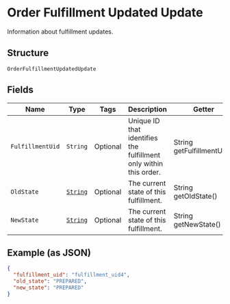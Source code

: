 
# Order Fulfillment Updated Update

Information about fulfillment updates.

## Structure

`OrderFulfillmentUpdatedUpdate`

## Fields

| Name | Type | Tags | Description | Getter |
|  --- | --- | --- | --- | --- |
| `FulfillmentUid` | `String` | Optional | Unique ID that identifies the fulfillment only within this order. | String getFulfillmentUid() |
| `OldState` | [`String`](/doc/models/order-fulfillment-state.md) | Optional | The current state of this fulfillment. | String getOldState() |
| `NewState` | [`String`](/doc/models/order-fulfillment-state.md) | Optional | The current state of this fulfillment. | String getNewState() |

## Example (as JSON)

```json
{
  "fulfillment_uid": "fulfillment_uid4",
  "old_state": "PREPARED",
  "new_state": "PREPARED"
}
```


